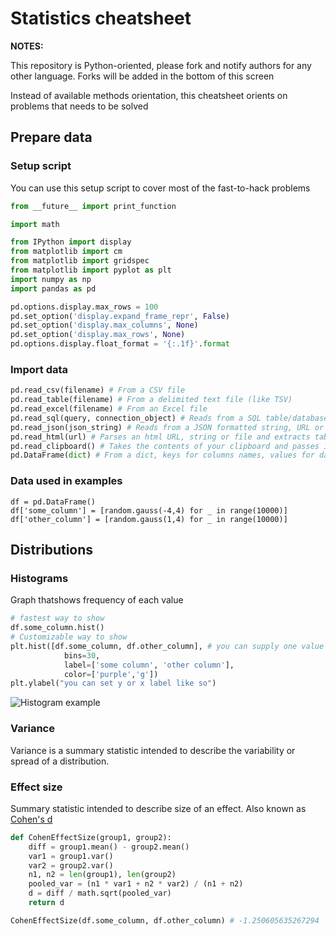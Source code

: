 # Statistics cheatsheet
**NOTES:**

This repository is Python-oriented, please fork and notify authors for any other language. Forks will be added in the bottom of this screen

Instead of available methods orientation, this cheatsheet orients on problems that needs to be solved

## Prepare data
### Setup script

You can use this setup script to cover most of the fast-to-hack problems 

```python
from __future__ import print_function

import math

from IPython import display
from matplotlib import cm
from matplotlib import gridspec
from matplotlib import pyplot as plt
import numpy as np
import pandas as pd

pd.options.display.max_rows = 100
pd.set_option('display.expand_frame_repr', False)
pd.set_option('display.max_columns', None)
pd.set_option('display.max_rows', None)
pd.options.display.float_format = '{:.1f}'.format
```

### Import data

```python
pd.read_csv(filename) # From a CSV file
pd.read_table(filename) # From a delimited text file (like TSV)
pd.read_excel(filename) # From an Excel file
pd.read_sql(query, connection_object) # Reads from a SQL table/database
pd.read_json(json_string) # Reads from a JSON formatted string, URL or file.
pd.read_html(url) # Parses an html URL, string or file and extracts tables to a list of dataframes
pd.read_clipboard() # Takes the contents of your clipboard and passes it to read_table()
pd.DataFrame(dict) # From a dict, keys for columns names, values for data as lists
```

### Data used in examples
```
df = pd.DataFrame()
df['some_column'] = [random.gauss(-4,4) for _ in range(10000)]
df['other_column'] = [random.gauss(1,4) for _ in range(10000)]
```

## Distributions

### Histograms

Graph thatshows frequency of each value

```python
# fastest way to show
df.some_column.hist() 
# Customizable way to show
plt.hist([df.some_column, df.other_column], # you can supply one value
			bins=30,
			label=['some column', 'other column'],
			color=['purple','g'])
plt.ylabel("you can set y or x label like so")
```
![Histogram example](https://github.com/dmitrychaban/statistics_cheatsheet/raw/master/images/dist_hist_1.png)

### Variance

Variance is a summary statistic intended to describe the variability or spread of a distribution.

### Effect size

Summary statistic intended to describe size of an effect. Also known as [Cohen's d](https://stackoverflow.com/questions/21532471/how-to-calculate-cohens-d-in-python)

```python
def CohenEffectSize(group1, group2):
    diff = group1.mean() - group2.mean()
    var1 = group1.var()
    var2 = group2.var()
    n1, n2 = len(group1), len(group2)
    pooled_var = (n1 * var1 + n2 * var2) / (n1 + n2)
    d = diff / math.sqrt(pooled_var)
    return d

CohenEffectSize(df.some_column, df.other_column) # -1.250605635267294
```


